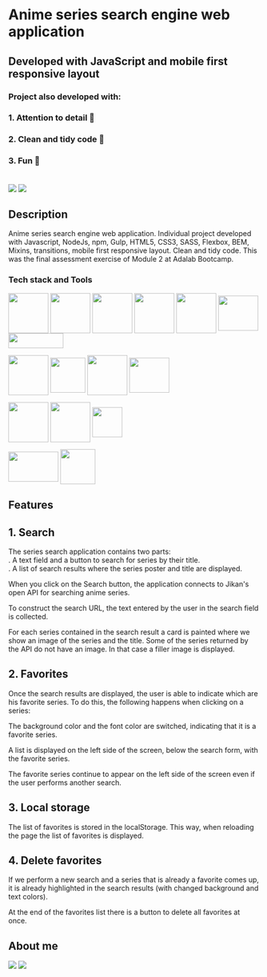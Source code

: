 
# Anime series search engine web application 
## Developed with JavaScript and mobile first responsive layout


### Project also developed with: 
### 1. Attention to detail 🔎
### 2. Clean and tidy code 🧹
### 3. Fun 🎉 <br> <br> 




![](https://i.imgur.com/zehbmMj.png)
![](https://i.imgur.com/soz1DM9.png)

## Description

Anime series search engine web application. Individual project developed with Javascript, NodeJs, npm, Gulp, HTML5, CSS3, SASS, Flexbox, BEM, Mixins, transitions, mobile first responsive layout. Clean and tidy code. This was the final assessment exercise of Module 2 at Adalab Bootcamp.

### Tech stack and Tools




 <img align="center" width="80" height="80" src="https://user-images.githubusercontent.com/93437541/156563865-89991fe0-b1da-4e87-8d38-b949c509aec6.png">  <img align="center" width="80" height="80" src="https://user-images.githubusercontent.com/93437541/156563813-c86d054a-c147-4383-922b-82374df32c40.png">  <img align="center" width="80" height="80" src="https://user-images.githubusercontent.com/93437541/156564233-97665e0a-c16d-420e-8a3a-4a7ab907e2d9.png">       <img align="center" width="80" height="80" src="https://i.imgur.com/DUSAfBX.png">  <img align="center" width="80" height="80" src="https://user-images.githubusercontent.com/93437541/156568386-6790aadb-6a49-413f-9a74-c57dbef957e4.png">       <img align="center" width="80" height="70" src="https://i.imgur.com/kWq3QjI.png">     <img align="center" width="110" height="30" src="https://user-images.githubusercontent.com/93437541/156565270-548afb97-c5ff-4922-86be-b89e47b42b83.jpeg">

<img align="center" width="80" height="80" src="https://user-images.githubusercontent.com/93437541/156563722-aa6d9f88-17c1-4e98-93f6-54ac474a30ea.png">   <img align="center" width="70" height="70" src="https://i.imgur.com/MC0RQSX.png">       <img align="center" width="80" height="80" src="https://user-images.githubusercontent.com/93437541/156564367-9bec5df6-bad3-4dfc-b66e-cda04a6ad7c3.png">     <img align="center" width="80" height="70" src="https://user-images.githubusercontent.com/93437541/156564552-d8582ce3-91c8-400b-9779-b18cd9e08ac7.png">    




<img align="center" width="80" height="80" src="https://i.imgur.com/cYleJs5.png">    <img align="center" width="80" height="80" src="https://user-images.githubusercontent.com/93437541/156566142-c2800ce7-c17b-4318-8a32-09c96c9c7664.svg">        <img align="center" width="60" height="60" src="https://user-images.githubusercontent.com/93437541/156566325-442c9417-50fb-4dcb-b49f-964aa871d9f2.png">      



   <img align="center" width="100" height="60" src="https://user-images.githubusercontent.com/93437541/156566653-a6e5eb39-4a80-4563-9ced-81528d292fe4.png">     <img align="center" width="70" height="70" src="https://user-images.githubusercontent.com/93437541/156567140-3761f735-891f-4c82-98d7-990bd62b5a6e.png">  




## Features


## 1.	Search
The series search application contains two parts: <br>
 . A text field and a button to search for series by their title. <br>
 . A list of search results where the series poster and title are displayed.

When you click on the Search button, the application connects to Jikan's open API for searching anime series. 

To construct the search URL, the text entered by the user in the search field is collected. 

For each series contained in the search result a card is painted where we show an image of the series and the title. Some of the series returned by the API do not have an image. In that case a filler image is displayed. 



## 2.	Favorites
Once the search results are displayed, the user is able to indicate which are his favorite series. To do this, the following happens when clicking on a series: <br>

The background color and the font color are switched, indicating that it is a favorite series. <br>

A list is displayed on the left side of the screen, below the search form, with the favorite series.  <br>

The favorite series continue to appear on the left side of the screen even if the user performs another search.


## 3. Local storage
The list of favorites is stored in the localStorage. This way, when reloading the page the list of favorites is displayed.

## 4. Delete favorites
If we perform a new search and a series that is already a favorite comes up, it is already highlighted in the search results (with changed background and text colors).

At the end of the favorites list there is a button to delete all favorites at once.


## About me

 [![](https://i.imgur.com/RxMHei3.png)](https://www.linkedin.com/in/normarivas)         [![](https://i.imgur.com/C85yS6z.png)](https://twitter.com/NormaRivas_)  
 


